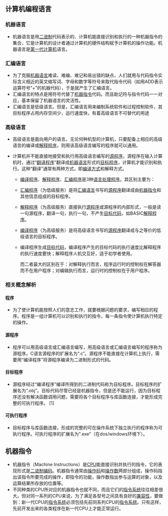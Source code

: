 ## 计算机编程语言

### 机器语言

- 机器语言是用[二进制](https://baike.baidu.com/item/二进制/361457)代码表示的、计算机能直接识别和执行的一种机器指令的集合，它是计算机的设计者通过计算机的硬件结构赋予计算机的操作功能。机器语言是[第一代计算机](https://baike.baidu.com/item/第一代计算机/6495072)语言。

### 汇编语言

- 为了克服[机器语言](https://baike.baidu.com/item/机器语言)难读、难编、难记和易出错的缺点，人们就用与代码指令实际含义相近的英文缩写词、字母和数字等符号来取代指令代码（如用ADD表示运算符号“+”的机器代码），于是就产生了汇编语言。
- 汇编语言的特点是用符号代替了[机器指令](https://baike.baidu.com/item/机器指令)代码。而且助记符与指令代码一一对应，基本保留了机器语言的灵活性。
- 汇编语言是低级语言。但是，汇编语言用来编制系统软件和过程控制软件，其目标程序占用内存空间少，运行速度快，有着高级语言不可替代的用途

### 高级语言

- 高级语言是面向用户的语言。无论何种机型的计算机，只要配备上相应的高级语言的编译或[解释程序](https://baike.baidu.com/item/解释程序)，则用该高级语言编写的程序就可以通用。

- 计算机并不能直接地接受和执行用高级语言编写的[源程序](https://baike.baidu.com/item/源程序)，源程序在输入计算机时，通过“[翻译程序](https://baike.baidu.com/item/翻译程序)”翻译成[机器语言](https://baike.baidu.com/item/机器语言)形式的[目标程序](https://baike.baidu.com/item/目标程序)，计算机才能识别和执行。这种“翻译”通常有两种方式，即[编译方式](https://baike.baidu.com/item/编译方式)和解释方式。

  - [编译程序](https://baike.baidu.com/item/编译程序)、[解释程序](https://baike.baidu.com/item/解释程序)、[汇编程序](https://baike.baidu.com/item/汇编程序)是3种[语言处理程序](https://baike.baidu.com/item/语言处理程序)。其区别主要为：

  - [汇编程序](https://baike.baidu.com/item/汇编程序)（为低级服务）是将[汇编语言](https://baike.baidu.com/item/汇编语言)书写的[源程序](https://baike.baidu.com/item/源程序)翻译成由[机器指令](https://baike.baidu.com/item/机器指令)和其他信息组成的目标程序。

  - [解释程序](https://baike.baidu.com/item/解释程序)（为高级服务）直接执行[源程序](https://baike.baidu.com/item/源程序)或源程序的内部形式，一般是读一句源程序，翻译一句，执行一句，不产生[目标代码](https://baike.baidu.com/item/目标代码)，如BASIC[解释程序](https://baike.baidu.com/item/解释程序)。

  - [编译程序](https://baike.baidu.com/item/编译程序)（为高级服务）是将高级语言书写的[源程序](https://baike.baidu.com/item/源程序)翻译成与之等价的低级语言的目标程序。

  - 编译程序生成[目标代码](https://baike.baidu.com/item/目标代码)，编译程序产生的目标代码的执行速度比解释程序的执行速度要快；解释程序人机交互好，适于初学者使用。

    而二者最大的区别在于：对解释执行而言，程序运行时的控制权在解答器而不在用户程序；对编辑执行而言，运行时的控制权在于用户程序。

### 相关概念解析

#### 程序

- 为了使计算机能按照人们的意志工作，就要根据问题的要求，编写相应的程序。程序是一组计算机可以识别和执行的指令，每一条指令使计算机执行特定的操作。 

#### 源程序

- 程序可以用高级语言或汇编语言编写，用高级语言或汇编语言编写的程序称为源程序。C语言源程序的扩展名为“.c”。源程序不能直接在计算机上执行，需要用“编译程序”将源程序编译为二进制形式的代码。

#### 目标程序

- 源程序经过“编译程序”编译所得到的二进制代码称为目标程序。目标程序的扩展名为“.obj”。目标代码尽管已经是机器指令，但是还不能运行，因为目标程序还没有解决函数调用问题，需要将各个目标程序与库函数连接，才能形成完整的可执行程序。 [1] 

#### 可执行程序

- 目标程序与库函数连接，形成的完整的可在操作系统下独立执行的程序称为可执行程序。可执行程序的扩展名为".exe"（在dos/windows环境下）。

## 机器指令

- 机器指令（Machine Instructions）是[CPU](https://baike.baidu.com/item/CPU)能直接识别并执行的指令，它的表现形式是[二进制编码](https://baike.baidu.com/item/二进制编码/1758517)。机器指令通常由[操作码](https://baike.baidu.com/item/操作码/3220418)和[操作数](https://baike.baidu.com/item/操作数/7658270)两部分组成，操作码指出该指令所要完成的操作，即指令的功能，操作数指出参与运算的对象，以及运算结果所存放的位置等。
- 不同种类的CPU所对应的机器指令也就不同，而且它们的[指令系统](https://baike.baidu.com/item/指令系统)往往相差很大。但对同一系列的CPU来说，为了满足各型号之间具有良好的[兼容性](https://baike.baidu.com/item/兼容性)，要做到：新一代CPU的[指令系统](https://baike.baidu.com/item/指令系统)必须包括先前同系列CPU的[指令系统](https://baike.baidu.com/item/指令系统)。只有这样，先前开发出来的各类程序在新一代CPU上才能正常运行。